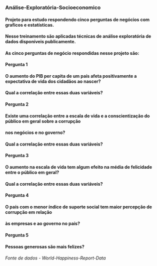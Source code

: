 ### Análise-Exploratória-Socioeconomico
#### Projeto para estudo respondendo cinco perguntas de negócios com graficos e estatísticas.
#### Nesse treinamento são aplicadas técnicas de análise exploratória de dados disponíveis publicamente.
#### As cinco perguntas de negócio respondidas nesse projeto são:
#### Pergunta 1
#### O aumento do PIB per capita de um país afeta positivamente a expectativa de vida dos cidadãos ao nascer?
#### Qual a correlação entre essas duas variáveis?
#### Pergunta 2
#### Existe uma correlação entre a escala de vida e a conscientização do público em geral sobre a corrupção 
#### nos negócios e no governo? 
#### Qual a correlação entre essas duas variáveis?
#### Pergunta 3
#### O aumento na escala de vida tem algum efeito na média de felicidade entre o público em geral?
#### Qual a correlação entre essas duas variáveis?
#### Pergunta 4
#### O país com o menor índice de suporte social tem maior percepção de corrupção em relação 
#### às empresas e ao governo no país?
#### Pergunta 5
#### Pessoas generosas são mais felizes?
###### Fonte de dados - World-Happiness-Report-Data
